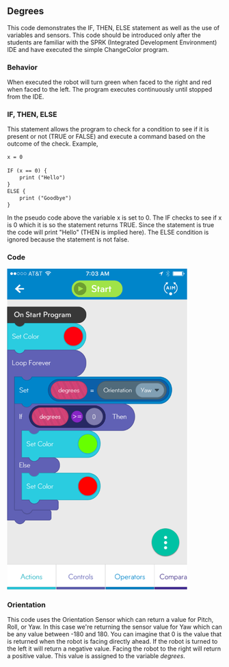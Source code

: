 ## Degrees

This code demonstrates the IF, THEN, ELSE statement as well as the use of variables and sensors. This code should be introduced only after the students are familiar with the SPRK (Integrated Development Environment) IDE and have executed the simple ChangeColor program.

### Behavior

When executed the robot will turn green when faced to the right and red when faced to the left. The program executes continuously until stopped from the IDE.

### IF, THEN, ELSE

This statement allows the program to check for a condition to see if it is present or not (TRUE or FALSE) and execute a command based on the outcome of the check. Example,

	x = 0

	IF (x == 0) {
		print ("Hello")
	}
	ELSE {
		print ("Goodbye")
	}

In the pseudo code above the variable x is set to 0. The IF checks to see if x is 0 which it is so the statement returns TRUE. Since the statement is true the code will print "Hello" (THEN is implied here). The ELSE condition is ignored because the statement is not false.

### Code

<img src="Degrees.PNG" alt="Image of Program Code" style="Height: 750px;"/>


### Orientation

This code uses the Orientation Sensor which can return a value for Pitch, Roll, or Yaw. In this case we're returning the sensor value for Yaw which can be any value between -180 and 180. You can imagine that 0 is the value that is returned when the robot is facing directly ahead. If the robot is turned to the left it will return a negative value. Facing the robot to the right will return a positive value. This value is assigned to the variable *degrees*.
